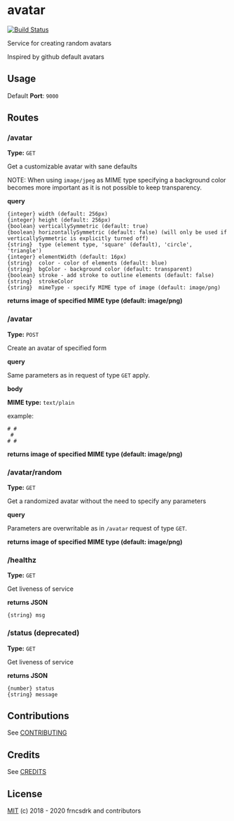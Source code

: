 # avatar

[![Build Status](https://github.com/frncsdrk/avatar/workflows/Build+container+image/badge.svg)](https://github.com/frncsdrk/avatar/actions?query=workflow%3A%22Build+container+image%22)

Service for creating random avatars

Inspired by github default avatars

## Usage

Default **Port**: `9000`

## Routes

### /avatar

**Type:** `GET`

Get a customizable avatar with sane defaults

NOTE: When using `image/jpeg` as MIME type specifying a background color
  becomes more important as it is not possible to keep transparency.

**query**

```
{integer} width (default: 256px)
{integer} height (default: 256px)
{boolean} verticallySymmetric (default: true)
{boolean} horizontallySymmetric (default: false) (will only be used if verticallySymmetric is explicitly turned off)
{string}  type (element type, 'square' (default), 'circle', 'triangle')
{integer} elementWidth (default: 16px)
{string}  color - color of elements (default: blue)
{string}  bgColor - background color (default: transparent)
{boolean} stroke - add stroke to outline elements (default: false)
{string}  strokeColor
{string}  mimeType - specify MIME type of image (default: image/png)
```

**returns image of specified MIME type (default: image/png)**

### /avatar

**Type:** `POST`

Create an avatar of specified form

**query**

Same parameters as in request of type `GET` apply.

**body**

**MIME type:** `text/plain`

example:
```
# #
 #
# #
```

**returns image of specified MIME type (default: image/png)**

### /avatar/random

**Type:** `GET`

Get a randomized avatar without the need to specify any parameters

**query**

Parameters are overwritable as in `/avatar` request of type `GET`.

**returns image of specified MIME type (default: image/png)**

### /healthz

**Type:** `GET`

Get liveness of service

**returns JSON**

```
{string} msg
```

### /status (deprecated)

**Type:** `GET`

Get liveness of service

**returns JSON**

```
{number} status
{string} message
```

## Contributions

See [CONTRIBUTING](https://github.com/frncsdrk/avatar/blob/master/CONTRIBUTING.md)

## Credits

See [CREDITS](https://github.com/frncsdrk/avatar/blob/master/CREDITS)

## License

[MIT](https://github.com/frncsdrk/avatar/blob/master/LICENSE) (c) 2018 - 2020 frncsdrk and contributors
